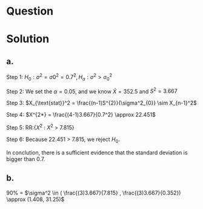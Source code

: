 # Question

# Solution

## a.  
Step 1: $H_0: \sigma^2 = \sigma{0}^2 = 0.7^2, H_{a}: \sigma^2 > \sigma_0^2$  

Step 2: We set the $\alpha = 0.05$, and we know $\bar{X} = 352.5$ and $S^2 = 3.667$

Step 3: $X_{\text{stat}}^2 = \frac{(n-1)S^{2}}{\sigma^2_{0}} \sim X_{n-1}^2$  

Step 4: $X^{2*} = \frac{(4-1)3.667}{0.7^2} \approx 22.451$  

Step 5: RR:{$X^2$ : $X^2$ > 7.815}  

Step 6: Because 22.451 > 7.815, we reject $H_0$.  

In conclution, there is a sufficient evidence that the standard deviation is bigger than 0.7.

## b.
90% = $\sigma^2 \in ( \frac{(3)3.667}{7.815} , \frac{(3)3.667}{0.352}) \approx (1.408, 31.25)$
